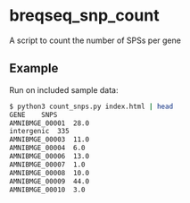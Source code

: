 # breqseq_snp_count
A script to count the number of SPSs per gene



Example
--------------

Run on included sample data:
```sh
$ python3 count_snps.py index.html | head
GENE	SNPS
AMNIBMGE_00001	28.0
intergenic	335
AMNIBMGE_00003	11.0
AMNIBMGE_00004	6.0
AMNIBMGE_00006	13.0
AMNIBMGE_00007	1.0
AMNIBMGE_00008	10.0
AMNIBMGE_00009	44.0
AMNIBMGE_00010	3.0
```
